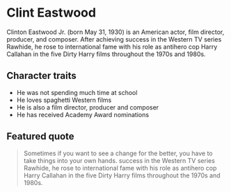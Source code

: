 # Clint Eastwood

Clinton Eastwood Jr. (born May 31, 1930) is an American actor, film director, producer, and composer. After achieving success in the Western TV series Rawhide, he rose to international fame with his role as antihero cop Harry Callahan in the five Dirty Harry films throughout the 1970s and 1980s.

## Character traits
* He was not spending much time at school
* He loves spaghetti Western films
* He is also a film director, producer and composer
* He has received Academy Award nominations

## Featured quote
> Sometimes if you want to see a change for the better, you have to take things into your own hands. success in the Western TV series Rawhide, he rose to international fame with his role as antihero cop Harry Callahan in the five Dirty Harry films throughout the 1970s and 1980s.

